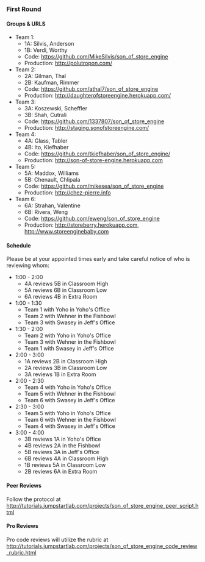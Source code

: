 ### First Round

#### Groups & URLS

* Team 1:
  * 1A: Silvis, Anderson
  * 1B: Verdi, Worthy
  * Code: https://github.com/MikeSilvis/son_of_store_engine
  * Production: http://polutropon.com/
* Team 2:
  * 2A: Gilman, Thal
  * 2B: Kaufman, Rimmer
  * Code: https://github.com/athal7/son_of_store_engine
  * Production: http://daughterofstoreengine.herokuapp.com/ 
* Team 3:
  * 3A: Koszewski, Scheffler
  * 3B: Shah, Cutrali
  * Code: https://github.com/1337807/son_of_store_engine
  * Production: http://staging.sonofstoreengine.com/
* Team 4:
  * 4A: Glass, Tabler
  * 4B: Ito, Kiefhaber
  * Code: https://github.com/tkiefhaber/son_of_store_engine/
  * Production: http://son-of-store-engine.herokuapp.com
* Team 5: 
  * 5A: Maddox, Williams
  * 5B: Chenault, Chlipala
  * Code: https://github.com/mikesea/son_of_store_engine
  * Production: http://chez-pierre.info
* Team 6:
  * 6A: Strahan, Valentine
  * 6B: Rivera, Weng
  * Code: https://github.com/eweng/son_of_store_engine
  * Production: http://storeberry.herokuapp.com, http://www.storeenginebaby.com

#### Schedule

Please be at your appointed times early and take careful notice of who is reviewing whom:

* 1:00 - 2:00
  * 4A reviews 5B in Classroom High
  * 5A reviews 6B in Classroom Low
  * 6A reviews 4B in Extra Room
* 1:00 - 1:30
  * Team 1 with Yoho in Yoho's Office
  * Team 2 with Wehner in the Fishbowl
  * Team 3 with Swasey in Jeff's Office
* 1:30 - 2:00
  * Team 2 with Yoho in Yoho's Office
  * Team 3 with Wehner in the Fishbowl
  * Team 1 with Swasey in Jeff's Office
* 2:00 - 3:00
  * 1A reviews 2B in Classroom High
  * 2A reviews 3B in Classroom Low
  * 3A reviews 1B in Extra Room
* 2:00 - 2:30
  * Team 4 with Yoho in Yoho's Office
  * Team 5 with Wehner in the Fishbowl
  * Team 6 with Swasey in Jeff's Office
* 2:30 - 3:00
  * Team 5 with Yoho in Yoho's Office
  * Team 6 with Wehner in the Fishbowl
  * Team 4 with Swasey in Jeff's Office
* 3:00 - 4:00
  * 3B reviews 1A in Yoho's Office
  * 4B reviews 2A in the Fishbowl
  * 5B reviews 3A in Jeff's Office
  * 6B reviews 4A in Classroom High
  * 1B reviews 5A in Classroom Low
  * 2B reviews 6A in Extra Room

#### Peer Reviews

Follow the protocol at http://tutorials.jumpstartlab.com/projects/son_of_store_engine_peer_script.html

#### Pro Reviews

Pro code reviews will utilize the rubric at http://tutorials.jumpstartlab.com/projects/son_of_store_engine_code_review_rubric.html

